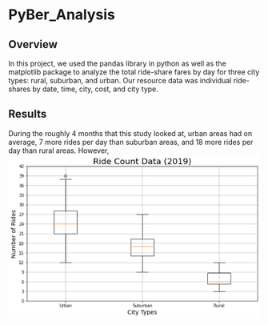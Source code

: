 # PyBer_Analysis
## Overview 
In this project, we used the pandas library in python as well as the matplotlib package to analyze the total ride-share fares by day for three city types: rural, suburban, and urban.  Our resource data was individual ride-shares by date, time, city, cost, and city type.

## Results
During the roughly 4 months that this study looked at, urban areas had on average, 7 more rides per day than suburban areas, and 18 more rides per day than rural areas.  However, 
![alt text](https://github.com/bmoazen/PyBer_Analysis/blob/main/Analysis/Fig2.PNG?raw=true)
